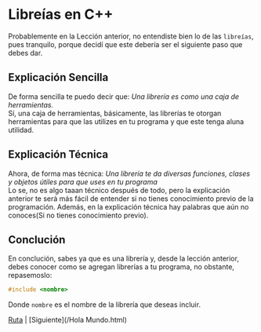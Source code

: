 # Libreías en C++
Probablemente en la Lección anterior, no entendiste bien lo de las `libreías`, pues tranquilo, porque decidí que este debería ser el siguiente paso que debes dar.

## Explicación Sencilla
De forma sencilla te puedo decir que:
*Una librería es como una caja de herramientas.*  
Sí, una caja de herramientas, básicamente, las librerías te otorgan herramientas para que las utilizes en tu programa y que este tenga aluna utilidad.

## Explicación Técnica
Ahora, de forma mas técnica:
*Una librería te da diversas funciones, clases y objetos útiles para que uses en tu programa*  
Lo se, no es algo taaan técnico después de todo, pero la explicación anterior te será más fácil de entender si no tienes conocimiento previo de la programación. Además, en la explicación técnica hay palabras que aún no conoces(Si no tienes conocimiento previo).

## Conclución
En conclución, sabes ya que es una librería y, desde la lección anterior, debes conocer como se agregan librerías a tu programa, no obstante, repasemoslo:
```cpp
#include <nombre>
```
Donde `nombre` es el nombre de la librería que deseas incluir.

[Ruta](https://astrodev07.github.io/Ruta.html) | [Siguiente](/Hola Mundo.html)